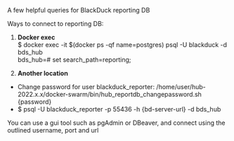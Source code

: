 A few helpful queries for BlackDuck reporting DB

Ways to connect to reporting DB:  

1. **Docker exec**   
$ docker exec -it $(docker ps -qf name=postgres) psql -U blackduck -d bds_hub  
bds_hub=# set search_path=reporting;  
  
2. **Another location**  
- Change password for user blackduck_reporter: /home/user/hub-2022.x.x/docker-swarm/bin/hub_reportdb_changepassword.sh {password}   
- $ psql -U blackduck_reporter -p 55436 -h {bd-server-url} -d bds_hub  
  
You can use a gui tool such as pgAdmin or DBeaver, and connect using the outlined username, port and url

